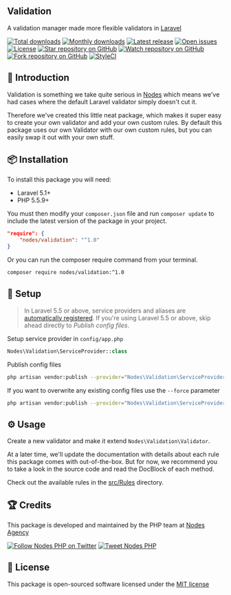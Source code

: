 ## Validation

A validation manager made more flexible validators in [Laravel](https://laravel.com/docs)

[![Total downloads](https://img.shields.io/packagist/dt/nodes/validation.svg)](https://packagist.org/packages/nodes/validation)
[![Monthly downloads](https://img.shields.io/packagist/dm/nodes/validation.svg)](https://packagist.org/packages/nodes/validation)
[![Latest release](https://img.shields.io/packagist/v/nodes/validation.svg)](https://packagist.org/packages/nodes/validation)
[![Open issues](https://img.shields.io/github/issues/nodes-php/validation.svg)](https://github.com/nodes-php/validation/issues)
[![License](https://img.shields.io/packagist/l/nodes/validation.svg)](https://packagist.org/packages/nodes/validation)
[![Star repository on GitHub](https://img.shields.io/github/stars/nodes-php/validation.svg?style=social&label=Star)](https://github.com/nodes-php/validation/stargazers)
[![Watch repository on GitHub](https://img.shields.io/github/watchers/nodes-php/validation.svg?style=social&label=Watch)](https://github.com/nodes-php/validation/watchers)
[![Fork repository on GitHub](https://img.shields.io/github/forks/nodes-php/validation.svg?style=social&label=Fork)](https://github.com/nodes-php/validation/network)
[![StyleCI](https://styleci.io/repos/49194830/shield)](https://styleci.io/repos/49194830)

## 📝 Introduction

Validation is something we take quite serious in [Nodes](http://nodesagency.com) which means we've had cases where the default Laravel validator
simply doesn't cut it.

Therefore we've created this little neat package, which makes it super easy to create your own validator and add your own custom rules.
By default this package uses our own Validator with our own custom rules, but you can easily swap it out with your own stuff.

## 📦 Installation

To install this package you will need:

* Laravel 5.1+
* PHP 5.5.9+

You must then modify your `composer.json` file and run `composer update` to include the latest version of the package in your project.

```json
"require": {
    "nodes/validation": "^1.0"
}
```

Or you can run the composer require command from your terminal.

```bash
composer require nodes/validation:^1.0
```

## 🔧 Setup
> In Laravel 5.5 or above, service providers and aliases are [automatically registered](https://laravel.com/docs/5.5/packages#package-discovery). If you're using Laravel 5.5 or above, skip ahead directly to *Publish config files*.

Setup service provider in `config/app.php`

```php
Nodes\Validation\ServiceProvider::class
```

Publish config files

```bash
php artisan vendor:publish --provider="Nodes\Validation\ServiceProvider"
```

If you want to overwrite any existing config files use the `--force` parameter

```bash
php artisan vendor:publish --provider="Nodes\Validation\ServiceProvider" --force
```

## ⚙ Usage

Create a new validator and make it extend `Nodes\Validation\Validator`.

At a later time, we'll update the documentation with details about each rule this package comes with out-of-the-box.
But for now, we recommend you to take a look in the source code and read the DocBlock of each method.

Check out the available rules in the [src/Rules](https://github.com/nodes-php/validation/tree/master/src/Rules) directory.

## 🏆 Credits

This package is developed and maintained by the PHP team at [Nodes Agency](http://nodesagency.com)

[![Follow Nodes PHP on Twitter](https://img.shields.io/twitter/follow/nodesphp.svg?style=social)](https://twitter.com/nodesphp) [![Tweet Nodes PHP](https://img.shields.io/twitter/url/http/nodesphp.svg?style=social)](https://twitter.com/nodesphp)

## 📄 License

This package is open-sourced software licensed under the [MIT license](http://opensource.org/licenses/MIT)
